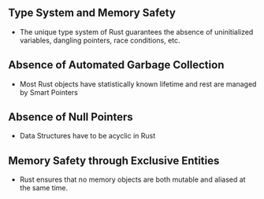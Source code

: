 
## Type System and Memory Safety
- The unique type system of Rust guarantees the absence of uninitialized variables, dangling pointers, race conditions, etc.

## Absence of Automated Garbage Collection
- Most Rust objects have statistically known lifetime and rest are managed by Smart Pointers

## Absence of Null Pointers
- Data Structures have to be acyclic in Rust

## Memory Safety through Exclusive Entities
- Rust ensures that no memory objects are both mutable and aliased at the same time.
